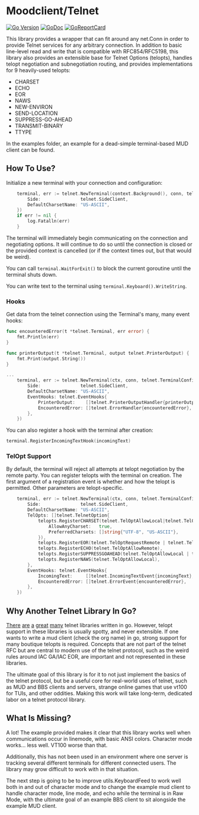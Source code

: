 # Moodclient/Telnet

[![Go Version](https://img.shields.io/github/go-mod/go-version/gomods/athens.svg)](https://github.com/moodclient/telnet) [![GoDoc](https://img.shields.io/badge/godoc-reference-blue.svg)](https://godoc.org/github.com/moodclient/telnet) [![GoReportCard](https://goreportcard.com/badge/github.com/nanomsg/mangos)](https://goreportcard.com/report/github.com/moodclient/telnet)

This library provides a wrapper that can fit around any net.Conn in order to provide Telnet services for any arbitrary connection.  In addition to basic line-level read and write that is compatible with RFC854/RFC5198, this library also provides an extensible base for Telnet Options (telopts), handles telopt negotiation and subnegotiation routing, and provides implementations for 9 heavily-used telopts:

* CHARSET
* ECHO
* EOR
* NAWS
* NEW-ENVIRON
* SEND-LOCATION
* SUPPRESS-GO-AHEAD
* TRANSMIT-BINARY
* TTYPE

In the examples folder, an example for a dead-simple terminal-based MUD client can be found.

## How To Use?

Initialize a new terminal with your connection and configuration:

```go
	terminal, err := telnet.NewTerminal(context.Background(), conn, telnet.TerminalConfig{
		Side:               telnet.SideClient,
		DefaultCharsetName: "US-ASCII",
	})
	if err != nil {
		log.Fatalln(err)
	}
```

The terminal will immediately begin communicating on the connection and negotiating options.  It will continue to do so until the connection is closed or the provided context is cancelled (or if the context times out, but that would be weird).

You can call `terminal.WaitForExit()` to block the current goroutine until the terminal shuts down.

You can write text to the terminal using `terminal.Keyboard().WriteString`.

### Hooks

Get data from the telnet connection using the Terminal's many, many event hooks:


```go
func encounteredError(t *telnet.Terminal, err error) {
	fmt.Println(err)
}

func printerOutput(t *telnet.Terminal, output telnet.PrinterOutput) {
	fmt.Print(output.String())
}

...
	terminal, err := telnet.NewTerminal(ctx, conn, telnet.TerminalConfig{
		Side:               telnet.SideClient,
		DefaultCharsetName: "US-ASCII",
		EventHooks: telnet.EventHooks{
			PrinterOutput:    []telnet.PrinterOutputHandler{printerOutput},
			EncounteredError: []telnet.ErrorHandler{encounteredError},
		},
	})
```

You can also register a hook with the terminal after creation:

```go
terminal.RegisterIncomingTextHook(incomingText)
```

### TelOpt Support

By default, the terminal will reject all attempts at telopt negotiation by the remote party.  You can register telopts with the terminal on creation. The first argument of a registration event is whether and how the telopt is permitted.  Other parameters are telopt-specific.

```go
	terminal, err := telnet.NewTerminal(ctx, conn, telnet.TerminalConfig{
		Side:               telnet.SideClient,
		DefaultCharsetName: "US-ASCII",
		TelOpts: []telnet.TelnetOption{
			telopts.RegisterCHARSET(telnet.TelOptAllowLocal|telnet.TelOptAllowRemote, telopts.CHARSETConfig{
				AllowAnyCharset:   true,
				PreferredCharsets: []string{"UTF-8", "US-ASCII"},
			}),
			telopts.RegisterEOR(telnet.TelOptRequestRemote | telnet.TelOptAllowLocal),
			telopts.RegisterECHO(telnet.TelOptAllowRemote),
			telopts.RegisterSUPPRESSGOAHEAD(telnet.TelOptAllowLocal | telnet.TelOptAllowRemote),
			telopts.RegisterNAWS(telnet.TelOptAllowLocal),
		},
		EventHooks: telnet.EventHooks{
			IncomingText:     []telnet.IncomingTextEvent{incomingText},
			EncounteredError: []telnet.ErrorEvent{encounteredError},
		},
	})
```


## Why Another Telnet Library In Go?

[There](https://github.com/gbazil/telnet) [are](https://github.com/reiver/go-telnet) [a](https://github.com/aprice/telnet) [great](https://github.com/plyul/telnet) [many](https://github.com/Tanjmaxalb/telnet-client) telnet libraries written in go.  However, telopt support in these libraries is usually spotty, and never extensible.  If one wants to write a mud client (check the org name) in go, strong support for many boutique telopts is required.  Concepts that are not part of the telnet RFC but are central to modern use of the telnet protocol, such as the weird rules around IAC GA/IAC EOR, are important and not represented in these libraries.

The ultimate goal of this library is for it to not just implement the basics of the telnet protocol, but be a useful core for real-world uses of telnet, such as MUD and BBS clients and servers, strange online games that use vt100 for TUIs, and other oddities. Making this work will take long-term, dedicated labor on a telnet protocol library.

## What Is Missing?

A lot!  The example provided makes it clear that this library works well when communications occur in linemode, with basic ANSI colors. Character mode works... less well.  VT100 worse than that.

Additionally, this has not been used in an environment where one server is tracking several different terminals for different connected users. The library may grow difficult to work with in that situation.

The next step is going to be to improve utils.KeyboardFeed to work well both in and out of character mode and to change the example mud client to handle character mode, line mode, and echo while the terminal is in Raw Mode, with the ultimate goal of an example BBS client to sit alongside the example MUD client.
